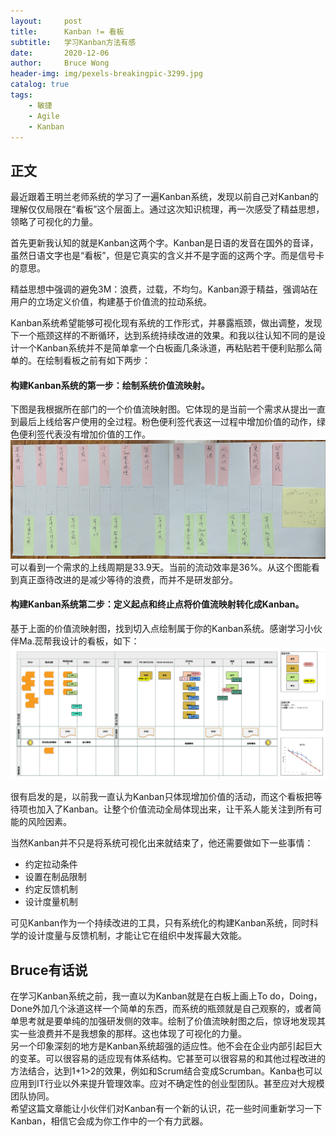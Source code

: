 ```yaml
---
layout:     post
title:      Kanban != 看板
subtitle:   学习Kanban方法有感
date:       2020-12-06
author:     Bruce Wong
header-img: img/pexels-breakingpic-3299.jpg 
catalog: true
tags:
    - 敏捷
    - Agile
    - Kanban
---
```

## 正文  
最近跟着王明兰老师系统的学习了一遍Kanban系统，发现以前自己对Kanban的理解仅仅局限在“看板”这个层面上。通过这次知识梳理，再一次感受了精益思想，领略了可视化的力量。  

首先更新我认知的就是Kanban这两个字。Kanban是日语的发音在国外的音译，虽然日语文字也是“看板”，但是它真实的含义并不是字面的这两个字。而是信号卡的意思。  

精益思想中强调的避免3M：浪费，过载，不均匀。Kanban源于精益，强调站在用户的立场定义价值，构建基于价值流的拉动系统。  

Kanban系统希望能够可视化现有系统的工作形式，并暴露瓶颈，做出调整，发现下一个瓶颈这样的不断循环，达到系统持续改进的效果。和我以往认知不同的是设计一个Kanban系统并不是简单拿一个白板画几条泳道，再粘贴若干便利贴那么简单的。在绘制看板之前有如下两步：  
####  构建Kanban系统的第一步：绘制系统价值流映射。  
下图是我根据所在部门的一个价值流映射图。它体现的是当前一个需求从提出一直到最后上线给客户使用的全过程。粉色便利签代表这一过程中增加价值的动作，绿色便利签代表没有增加价值的工作。  
![impactmap](/img/kanban/valuemap.jpg)  
可以看到一个需求的上线周期是33.9天。当前的流动效率是36%。从这个图能看到真正亟待改进的是减少等待的浪费，而并不是研发部分。  

#### 构建Kanban系统第二步：定义起点和终止点将价值流映射转化成Kanban。  
基于上面的价值流映射图，找到切入点绘制属于你的Kanban系统。感谢学习小伙伴Ma.蕊帮我设计的看板，如下：    
![impactmap](/img/kanban/kanban.png)   

很有启发的是，以前我一直认为Kanban只体现增加价值的活动，而这个看板把等待项也加入了Kanban。让整个价值流动全局体现出来，让干系人能关注到所有可能的风险因素。  

当然Kanban并不只是将系统可视化出来就结束了，他还需要做如下一些事情：
+ 约定拉动条件  
+ 设置在制品限制  
+ 约定反馈机制  
+ 设计度量机制  

可见Kanban作为一个持续改进的工具，只有系统化的构建Kanban系统，同时科学的设计度量与反馈机制，才能让它在组织中发挥最大效能。

## Bruce有话说  
在学习Kanban系统之前，我一直以为Kanban就是在白板上画上To do，Doing， Done外加几个泳道这样一个简单的东西，而系统的瓶颈就是自己观察的，或者简单思考就是要单纯的加强研发侧的效率。绘制了价值流映射图之后，惊讶地发现其实一些浪费并不是我想象的那样。这也体现了可视化的力量。  
另一个印象深刻的地方是Kanban系统超强的适应性。他不会在企业内部引起巨大的变革。可以很容易的适应现有体系结构。它甚至可以很容易的和其他过程改进的方法结合，达到1+1>2的效果，例如和Scrum结合变成Scrumban。Kanba也可以应用到IT行业以外来提升管理效率。应对不确定性的创业型团队。甚至应对大规模团队协同。  
希望这篇文章能让小伙伴们对Kanban有一个新的认识，花一些时间重新学习一下Kanban，相信它会成为你工作中的一个有力武器。
